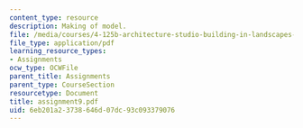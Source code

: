 ```yaml
---
content_type: resource
description: Making of model.
file: /media/courses/4-125b-architecture-studio-building-in-landscapes-fall-2005/6eb201a23738646d07dc93c093379076_assignment9.pdf
file_type: application/pdf
learning_resource_types:
- Assignments
ocw_type: OCWFile
parent_title: Assignments
parent_type: CourseSection
resourcetype: Document
title: assignment9.pdf
uid: 6eb201a2-3738-646d-07dc-93c093379076
---
```

